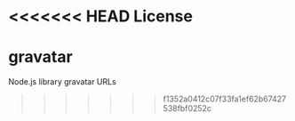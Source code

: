 <<<<<<< HEAD
License
=======
gravatar
========

Node.js library gravatar URLs
>>>>>>> f1352a0412c07f33fa1ef62b67427538fbf0252c
